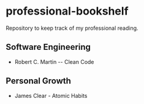 # professional-bookshelf
Repository to keep track of my professional reading.

## Software Engineering
- Robert C. Martin
-- Clean Code

## Personal Growth
- James Clear - Atomic Habits
